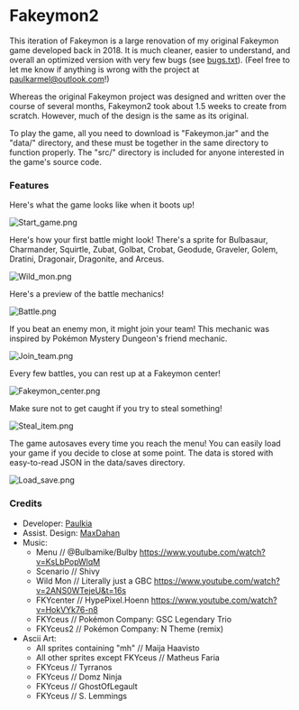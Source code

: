 # Fakeymon2

This iteration of Fakeymon is a large renovation of my original Fakeymon game developed back in 2018.
It is much cleaner, easier to understand, and overall an optimized version with very few bugs (see [bugs.txt](https://github.com/paulkia/Fakeymon2/blob/master/bugs.txt)). (Feel free to let me know if anything is wrong with the project at paulkarmel@outlook.com!)

Whereas the original Fakeymon project was designed and written over the course of several months, Fakeymon2 took about 1.5 weeks to create from scratch. However, much of the design is the same as its original.

To play the game, all you need to download is "Fakeymon.jar" and the "data/" directory, and these must be together in the same directory to function properly. The "src/" directory is included for anyone interested in the game's source code.

### Features

Here's what the game looks like when it boots up!

![Start_game.png](https://github.com/paulkia/Fakeymon2/blob/master/sample-images/Start_game.PNG)

Here's how your first battle might look! There's a sprite for Bulbasaur, Charmander, Squirtle, Zubat, Golbat, Crobat, Geodude, Graveler, Golem, Dratini, Dragonair, Dragonite, and Arceus.

![Wild_mon.png](https://github.com/paulkia/Fakeymon2/blob/master/sample-images/Wild_mon.PNG)

Here's a preview of the battle mechanics!

![Battle.png](https://github.com/paulkia/Fakeymon2/blob/master/sample-images/Battle.PNG)

If you beat an enemy mon, it might join your team! This mechanic was inspired by Pokémon Mystery Dungeon's friend mechanic.

![Join_team.png](https://github.com/paulkia/Fakeymon2/blob/master/sample-images/Join_team.PNG)

Every few battles, you can rest up at a Fakeymon center!

![Fakeymon_center.png](https://github.com/paulkia/Fakeymon2/blob/master/sample-images/Fakeymon_center.PNG)

Make sure not to get caught if you try to steal something!

![Steal_item.png](https://github.com/paulkia/Fakeymon2/blob/master/sample-images/Steal_item.PNG)

The game autosaves every time you reach the menu! You can easily load your game if you decide to close at some point. The data is stored with easy-to-read JSON in the data/saves directory.

![Load_save.png](https://github.com/paulkia/Fakeymon2/blob/master/sample-images/Load_save.PNG)

### Credits
* Developer:	[Paulkia](https://github.com/paulkia)
* Assist. Design:	[MaxDahan](https://github.com/maxdahan)					
* Music:
  * Menu	 	//	@Bulbamike/Bulby https://www.youtube.com/watch?v=KsLbPopWlqM
  * Scenario 	//	Shivy
  * Wild Mon 	//	Literally just a GBC https://www.youtube.com/watch?v=2ANS0WTejeU&t=16s
  * FKYcenter	//	HypePixel.Hoenn https://www.youtube.com/watch?v=HokVYk76-n8
  * FKYceus	//	Pokémon Company: GSC Legendary Trio
  * FKYceus2	//	Pokémon Company: N Theme (remix)
* Ascii Art:
  * All sprites containing "mh" // Maija Haavisto
  * All other sprites except FKYceus //	Matheus Faria
  * FKYceus //	Tyrranos
  * FKYceus //	Domz Ninja
  * FKYceus //	GhostOfLegault
  * FKYceus //	S. Lemmings

